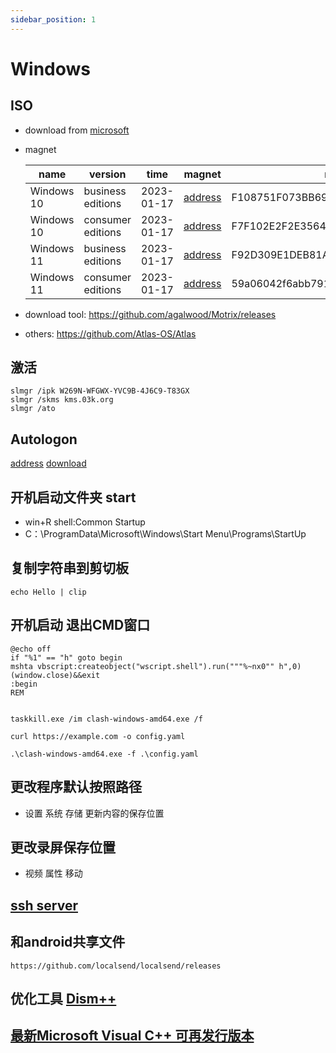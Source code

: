 ```yaml
---
sidebar_position: 1
---
```


# Windows

## ISO

- download from [microsoft](https://github.com/gravesoft/msdl)

- magnet

  | name       | version           | time       | magnet                                                                  | md5                              |
  | ---------- | ----------------- | ---------- | ----------------------------------------------------------------------- | -------------------------------- |
  | Windows 10 | business editions | 2023-01-17 | [address](magnet:?xt=urn:btih:bd9d2e331935882a56e34eb12dca95f2f8792186) | F108751F073BB69BDC8AE01EED568112 |
  | Windows 10 | consumer editions | 2023-01-17 | [address](magnet:?xt=urn:btih:f3e4fd207d7844f608faebb98db54ddacd414aa3) | F7F102E2F2E35644486F6666A718C1A7 |
  | Windows 11 | business editions | 2023-01-17 | [address](magnet:?xt=urn:btih:01f5fe67f19cf107330490f658836c6037054f65) | F92D309E1DEB81A2FA7A521257250FDA |
  | Windows 11 | consumer editions | 2023-01-17 | [address](magnet:?xt=urn:btih:6fe66b53ece28fa473bf16fbc4c3e0aae2ed36c1) | 59a06042f6abb7910cf5c06480b6d3ab |

- download tool: https://github.com/agalwood/Motrix/releases

- others: https://github.com/Atlas-OS/Atlas

## 激活

```shell
slmgr /ipk W269N-WFGWX-YVC9B-4J6C9-T83GX
slmgr /skms kms.03k.org
slmgr /ato
```

## Autologon

[address](https://learn.microsoft.com/en-us/sysinternals/downloads/autologon)
[download](https://download.sysinternals.com/files/AutoLogon.zip)

## 开机启动文件夹 start

- win+R shell:Common Startup
- C：\ProgramData\Microsoft\Windows\Start Menu\Programs\StartUp

## 复制字符串到剪切板

```shell
echo Hello | clip
```

## 开机启动 退出CMD窗口

```
@echo off
if "%1" == "h" goto begin
mshta vbscript:createobject("wscript.shell").run("""%~nx0"" h",0)(window.close)&&exit
:begin
REM


taskkill.exe /im clash-windows-amd64.exe /f

curl https://example.com -o config.yaml

.\clash-windows-amd64.exe -f .\config.yaml
```

## 更改程序默认按照路径

- 设置 系统 存储 更新内容的保存位置

## 更改录屏保存位置

- 视频 属性 移动

## [ssh server](https://learn.microsoft.com/en-us/windows-server/administration/openssh/openssh_install_firstuse?tabs=powershell)

## 和android共享文件

```shell
https://github.com/localsend/localsend/releases
```

## 优化工具 [Dism++](https://github.com/Chuyu-Team/Dism-Multi-language)

## [最新Microsoft Visual C++ 可再发行版本](https://learn.microsoft.com/zh-cn/cpp/windows/latest-supported-vc-redist?view=msvc-170)
